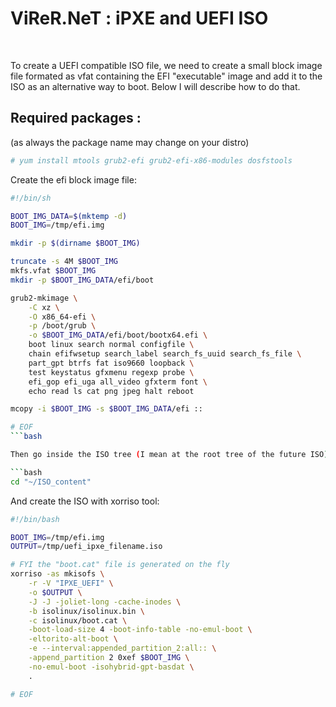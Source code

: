 # ViReR.NeT : iPXE and UEFI ISO

<br>

To create a UEFI compatible ISO file, 
we need to create a small block image file formated as vfat containing the EFI "executable" image and 
add it to the ISO as an alternative way to boot.
Below I will describe how to do that.

## Required packages :
(as always the package name may change on your distro)

```bash
# yum install mtools grub2-efi grub2-efi-x86-modules dosfstools
```

Create the efi block image file:
```bash
#!/bin/sh

BOOT_IMG_DATA=$(mktemp -d)
BOOT_IMG=/tmp/efi.img

mkdir -p $(dirname $BOOT_IMG)

truncate -s 4M $BOOT_IMG
mkfs.vfat $BOOT_IMG
mkdir -p $BOOT_IMG_DATA/efi/boot

grub2-mkimage \
    -C xz \
    -O x86_64-efi \
    -p /boot/grub \
    -o $BOOT_IMG_DATA/efi/boot/bootx64.efi \
    boot linux search normal configfile \
    chain efifwsetup search_label search_fs_uuid search_fs_file \
    part_gpt btrfs fat iso9660 loopback \
    test keystatus gfxmenu regexp probe \
    efi_gop efi_uga all_video gfxterm font \
    echo read ls cat png jpeg halt reboot

mcopy -i $BOOT_IMG -s $BOOT_IMG_DATA/efi ::

# EOF
```bash

Then go inside the ISO tree (I mean at the root tree of the future ISO)

```bash
cd "~/ISO_content"
```

And create the ISO with xorriso tool:

```bash
#!/bin/bash

BOOT_IMG=/tmp/efi.img
OUTPUT=/tmp/uefi_ipxe_filename.iso

# FYI the "boot.cat" file is generated on the fly
xorriso -as mkisofs \
    -r -V "IPXE_UEFI" \
    -o $OUTPUT \
    -J -J -joliet-long -cache-inodes \
    -b isolinux/isolinux.bin \
    -c isolinux/boot.cat \
    -boot-load-size 4 -boot-info-table -no-emul-boot \
    -eltorito-alt-boot \
    -e --interval:appended_partition_2:all:: \
    -append_partition 2 0xef $BOOT_IMG \
    -no-emul-boot -isohybrid-gpt-basdat \
    .

# EOF
```

